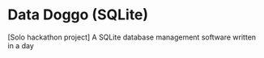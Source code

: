 # Data Doggo (SQLite)
[Solo hackathon project]  A SQLite database management software written in a day
